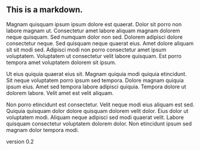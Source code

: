 ## This is a markdown.

Magnam quisquam ipsum ipsum dolore est quaerat. Dolor sit porro non labore magnam ut. Consectetur amet labore aliquam magnam dolorem neque quisquam. Sed numquam dolor non sed. Dolorem adipisci dolore consectetur neque. Sed quisquam neque quaerat eius. Amet dolore aliquam sit sit modi sed. Adipisci modi non porro consectetur amet ipsum voluptatem. Voluptatem ut consectetur velit labore quisquam. Est porro tempora amet voluptatem dolorem sit ipsum.

Ut eius quiquia quaerat eius sit. Magnam quiquia modi quiquia etincidunt. Sit neque voluptatem porro ipsum sed tempora. Dolore magnam quiquia ipsum eius. Amet sed tempora labore adipisci quiquia. Tempora dolore ut dolorem labore. Velit amet est velit aliquam.

Non porro etincidunt est consectetur. Velit neque modi eius aliquam est sed. Quiquia quisquam dolor dolore quisquam dolorem velit dolor. Eius dolor ut voluptatem modi. Aliquam neque adipisci sed modi quaerat velit. Labore quisquam consectetur voluptatem dolorem dolor. Non etincidunt ipsum sed magnam dolor tempora modi.

version 0.2
